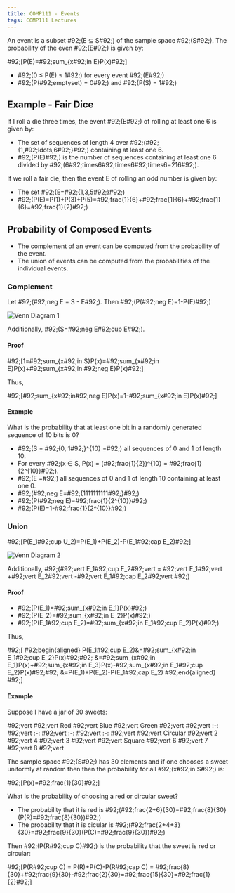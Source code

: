 ```yaml
---
title: COMP111 - Events
tags: COMP111 Lectures
---
```

An event is a subset \#92;(E ⊆ S\#92;) of the sample space \#92;(S\#92;). The probability of the even \#92;(E\#92;) is given by:

\#92;[P(E)=\#92;sum_{x\#92;in E}P(x)\#92;]

* \#92;(0 ≤ P(E) ≤ 1\#92;) for every event \#92;(E\#92;)
* \#92;(P(\#92;emptyset) = 0\#92;) and \#92;(P(S) = 1\#92;)

## Example - Fair Dice
If I roll a die three times, the event \#92;(E\#92;) of rolling at least one 6 is given by:

* The set of sequences of length 4 over \#92;(\#92;{1,\#92;ldots,6\#92;}\#92;) containing at least one 6.
* \#92;(P(E)\#92;) is the number of sequences containing at least one 6 divided by \#92;(6\#92;times6\#92;times6\#92;times6=216\#92;).

If we roll a fair die, then the event E of rolling an odd number is given by:

* The set \#92;(E=\#92;{1,3,5\#92;}\#92;)
* \#92;(P(E)=P(1)+P(3)+P(5)=\#92;frac{1}{6}+\#92;frac{1}{6}+\#92;frac{1}{6}=\#92;frac{1}{2}\#92;)

## Probability of Composed Events
* The complement of an event can be computed from the probability of the event.
* The union of events can be computed from the probabilities of the individual events.

### Complement
Let \#92;(\#92;neg E = S - E\#92;). Then \#92;(P(\#92;neg E)=1-P(E)\#92;)

![Venn Diagram 1]({{site.baseurl}}/assets/COMP111/Lectures/2020-11-18-2-1.png)

Additionally, \#92;(S=\#92;neg E\#92;cup E\#92;).

#### Proof

\#92;[1=\#92;sum_{x\#92;in S}P(x)=\#92;sum_{x\#92;in E}P(x)+\#92;sum_{x\#92;in \#92;neg E}P(x)\#92;]

Thus,

\#92;[\#92;sum_{x\#92;in\#92;neg E}P(x)=1-\#92;sum_{x\#92;in E}P(x)\#92;]

#### Example
What is the probability that at least one bit in a randomly generated sequence of 10 bits is 0?

* \#92;(S = \#92;{0, 1\#92;}^{10} =\#92;) all sequences of 0 and 1 of length 10.
* For every \#92;(x ∈ S, P(x) = (\#92;frac{1}{2})^{10} = \#92;frac{1}{2^{10}}\#92;).
* \#92;(E =\#92;) all sequences of 0 and 1 of length 10 containing at least one 0.
* \#92;(\#92;neg E=\#92;{1111111111\#92;}\#92;)
* \#92;(P(\#92;neg E)=\#92;frac{1}{2^{10}}\#92;)
* \#92;(P(E)=1-\#92;frac{1}{2^{10}}\#92;)

### Union
\#92;[P(E_1\#92;cup U_2)=P(E_1)+P(E_2)-P(E_1\#92;cap E_2)\#92;]

![Venn Diagram 2]({{site.baseurl}}/assets/COMP111/Lectures/2020-11-18-2-2.png)

Additionally, \#92;(\#92;vert E_1\#92;cup E_2\#92;vert  = \#92;vert E_1\#92;vert +\#92;vert E_2\#92;vert -\#92;vert E_1\#92;cap E_2\#92;vert \#92;)

#### Proof

* \#92;(P(E_1)=\#92;sum_{x\#92;in E_1}P(x)\#92;)
* \#92;(P(E_2)=\#92;sum_{x\#92;in E_2}P(x)\#92;)
* \#92;(P(E_1\#92;cup E_2)=\#92;sum_{x\#92;in E_1\#92;cup E_2}P(x)\#92;)

Thus,

\#92;[
\#92;begin{aligned}
P(E_1\#92;cup E_2)&=\#92;sum_{x\#92;in E_1\#92;cup E_2}P(x)\#92;\#92;
&=\#92;sum_{x\#92;in E_1}P(x)+\#92;sum_{x\#92;in E_3}P(x)-\#92;sum_{x\#92;in E_1\#92;cup E_2}P(x)\#92;\#92;
&=P(E_1)+P(E_2)-P(E_1\#92;cap E_2)
\#92;end{aligned}
\#92;]

#### Example
Suppose I have a jar of 30 sweets:

\#92;vert  \#92;vert  Red \#92;vert  Blue \#92;vert  Green \#92;vert 
\#92;vert  :-: \#92;vert  :-: \#92;vert  :-: \#92;vert  :-: \#92;vert 
\#92;vert  Circular \#92;vert  2 \#92;vert  4 \#92;vert  3 \#92;vert 
\#92;vert  Square \#92;vert  6 \#92;vert  7 \#92;vert  8 \#92;vert 

The sample space \#92;(S\#92;) has 30 elements and if one chooses a sweet uniformly at random then then the probability for all \#92;(x\#92;in S\#92;) is:

\#92;[P(x)=\#92;frac{1}{30}\#92;]

What is the probability of choosing a red or circular sweet?

* The probability that it is red is \#92;(\#92;frac{2+6}{30}=\#92;frac{8}{30}(P(R)=\#92;frac{8}{30})\#92;)
* The probability that it is cicular is \#92;(\#92;frac{2+4+3}{30}=\#92;frac{9}{30}(P(C)=\#92;frac{9}{30})\#92;)

Then \#92;(P(R\#92;cup C)\#92;) is the probability that the sweet is red or circular:

\#92;[P(R\#92;cup C) = P(R)+P(C)-P(R\#92;cap C) = \#92;frac{8}{30}+\#92;frac{9}{30}-\#92;frac{2}{30}=\#92;frac{15}{30}=\#92;frac{1}{2}\#92;]
